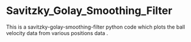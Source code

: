 # Savitzky_Golay_Smoothing_Filter
This is a savitzky-golay-smoothing-filter python code which plots the ball velocity data from various positions data .

